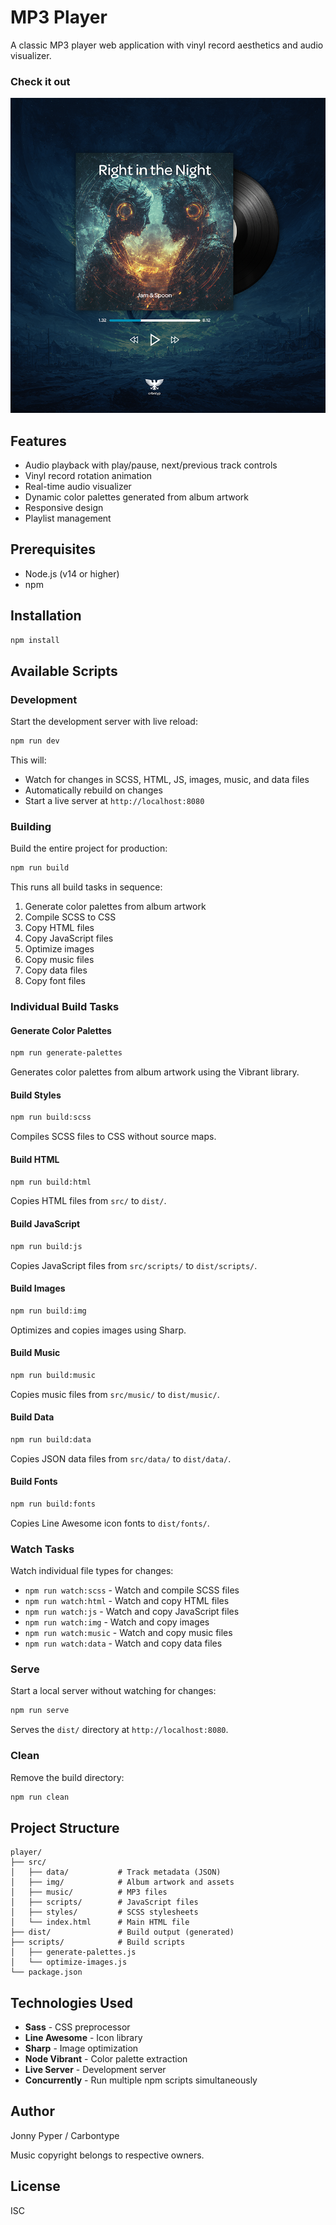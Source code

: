 # MP3 Player

A classic MP3 player web application with vinyl record aesthetics and audio visualizer.

### Check it out

[![MP3 Player Demo](music-player.png)](https://www.instagram.com/p/DP_AT0-Dyol214AZknSKSb_9EnxukBWTg9_kF80/)

## Features

- Audio playback with play/pause, next/previous track controls
- Vinyl record rotation animation
- Real-time audio visualizer
- Dynamic color palettes generated from album artwork
- Responsive design
- Playlist management

## Prerequisites

- Node.js (v14 or higher)
- npm

## Installation

```bash
npm install
```

## Available Scripts

### Development

Start the development server with live reload:

```bash
npm run dev
```

This will:
- Watch for changes in SCSS, HTML, JS, images, music, and data files
- Automatically rebuild on changes
- Start a live server at `http://localhost:8080`

### Building

Build the entire project for production:

```bash
npm run build
```

This runs all build tasks in sequence:
1. Generate color palettes from album artwork
2. Compile SCSS to CSS
3. Copy HTML files
4. Copy JavaScript files
5. Optimize images
6. Copy music files
7. Copy data files
8. Copy font files

### Individual Build Tasks

#### Generate Color Palettes
```bash
npm run generate-palettes
```
Generates color palettes from album artwork using the Vibrant library.

#### Build Styles
```bash
npm run build:scss
```
Compiles SCSS files to CSS without source maps.

#### Build HTML
```bash
npm run build:html
```
Copies HTML files from `src/` to `dist/`.

#### Build JavaScript
```bash
npm run build:js
```
Copies JavaScript files from `src/scripts/` to `dist/scripts/`.

#### Build Images
```bash
npm run build:img
```
Optimizes and copies images using Sharp.

#### Build Music
```bash
npm run build:music
```
Copies music files from `src/music/` to `dist/music/`.

#### Build Data
```bash
npm run build:data
```
Copies JSON data files from `src/data/` to `dist/data/`.

#### Build Fonts
```bash
npm run build:fonts
```
Copies Line Awesome icon fonts to `dist/fonts/`.

### Watch Tasks

Watch individual file types for changes:

- `npm run watch:scss` - Watch and compile SCSS files
- `npm run watch:html` - Watch and copy HTML files
- `npm run watch:js` - Watch and copy JavaScript files
- `npm run watch:img` - Watch and copy images
- `npm run watch:music` - Watch and copy music files
- `npm run watch:data` - Watch and copy data files

### Serve

Start a local server without watching for changes:

```bash
npm run serve
```

Serves the `dist/` directory at `http://localhost:8080`.

### Clean

Remove the build directory:

```bash
npm run clean
```

## Project Structure

```
player/
├── src/
│   ├── data/           # Track metadata (JSON)
│   ├── img/            # Album artwork and assets
│   ├── music/          # MP3 files
│   ├── scripts/        # JavaScript files
│   ├── styles/         # SCSS stylesheets
│   └── index.html      # Main HTML file
├── dist/               # Build output (generated)
├── scripts/            # Build scripts
│   ├── generate-palettes.js
│   └── optimize-images.js
└── package.json
```

## Technologies Used

- **Sass** - CSS preprocessor
- **Line Awesome** - Icon library
- **Sharp** - Image optimization
- **Node Vibrant** - Color palette extraction
- **Live Server** - Development server
- **Concurrently** - Run multiple npm scripts simultaneously

## Author

Jonny Pyper / Carbontype

Music copyright belongs to respective owners.

## License

ISC

